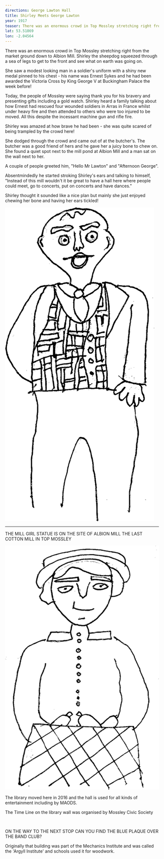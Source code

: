 ```yaml
---
directions: George Lawton Hall
title: Shirley Meets George Lawton
year: 1917
teaser: There was an enormous crowd in Top Mossley stretching right from the market ground down to Albion Mill.
lat: 53.51869
lon: -2.04564
---
```


There was an enormous crowd in Top Mossley stretching right from the market ground down to Albion Mill. Shirley the sheepdog squeezed through a sea of legs to get to the front and see what on earth was going on.

She saw a modest looking man in a soldier's uniform with a shiny new medal pinned to his chest - his name was Ernest Sykes and he had been awarded the Victoria Cross by King George V at Buckingham Palace the week before!

Today, the people of Mossley were saying thank you for his bravery and presenting gifts including a gold watch. Shirley heard a family talking about how Ernest had rescued four wounded soldiers in Arras in France whilst under heavy fire and then attended to others who were too injured to be moved. All this despite the incessant machine gun and rifle fire.

Shirley was amazed at how brave he had been - she was quite scared of being trampled by the crowd here!

She dodged through the crowd and came out of at the butcher's. The butcher was a good friend of hers and he gave her a juicy bone to chew on.
She found a quiet spot next to the mill pond at Albion Mill and a man sat on the wall next to her.

A couple of people greeted him, "Hello Mr Lawton" and "Afternoon George".

Absentmindedly he started stroking Shirley's ears and talking to himself, "Instead of this mill wouldn't it be great to have a hall here where people could meet, go to concerts, put on concerts and have dances."

Shirley thought it sounded like a nice plan but mainly she just enjoyed chewing her bone and having her ears tickled!

![George Lawton](/images/stops/dog/Trail_Dog_2.png)

---

THE MILL GIRL STATUE IS ON THE SITE OF ALBION MILL THE LAST COTTON MILL IN TOP MOSSLEY

![The Mill Girl statue](/images/stops/dog/Trail_Dog_2b.png)

The library moved here in 2016 and the hall is used for all kinds of entertainment including by MAODS.

The Time Line on the library wall was organised by Mossley Civic Society

![]()

ON THE WAY TO THE NEXT STOP CAN YOU FIND THE BLUE PLAQUE OVER THE BAND CLUB?

Originally that building was part of the Mechanics Institute and was called the 'Argyll Institute' and schools used it for woodwork.
